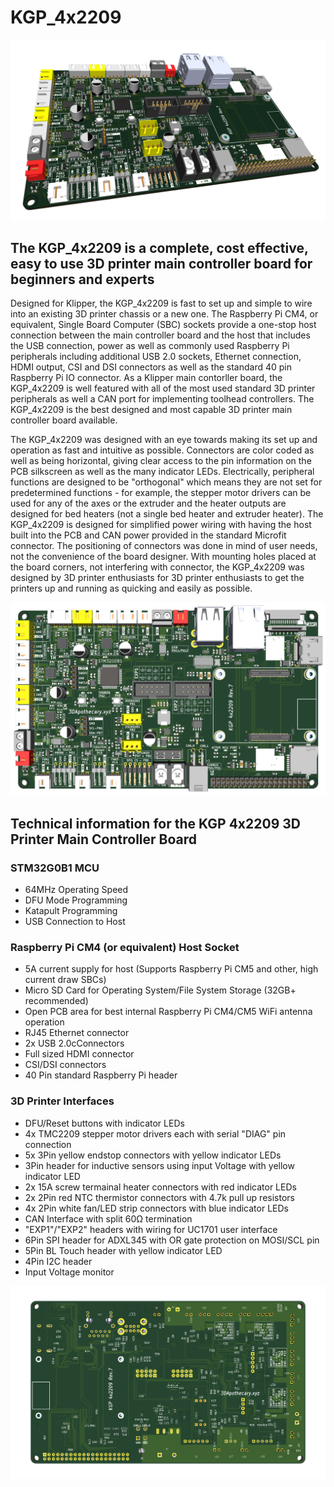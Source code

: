 # KGP_4x2209
![KGP_4x2209 Elevation](https://github.com/3dApothecary-xyz/KGP_4x2209/blob/main/Images/KGP_4x2209-Rev_7-Elevation.png)

## The KGP_4x2209 is a complete, cost effective, easy to use 3D printer main controller board for beginners and experts

Designed for Klipper, the KGP_4x2209 is fast to set up and simple to wire into an existing 3D printer chassis or a new one.  The Raspberry Pi CM4, or equivalent, Single Board Computer (SBC) sockets provide a one-stop host connection between the main controller board and the host that includes the USB connection, power as well as commonly used Raspberry Pi peripherals including additional USB 2.0 sockets, Ethernet connection, HDMI output, CSI and DSI connectors as well as the standard 40 pin Raspberry Pi IO connector.  As a Klipper main contorller board, the KGP_4x2209 is well featured with all of the most used standard 3D printer peripherals as well a CAN port for implementing toolhead controllers.  The KGP_4x2209 is the best designed and most capable 3D printer main controller board available.  

The KGP_4x2209 was designed with an eye towards making its set up and operation as fast and intuitive as possible.  Connectors are color coded as well as being horizontal, giving clear access to the pin information on the PCB silkscreen as well as the many indicator LEDs.  Electrically, peripheral functions are designed to be "orthogonal" which means they are not set for predetermined functions - for example, the stepper motor drivers can be used for any of the axes or the extruder and the heater outputs are designed for bed heaters (not a single bed heater and extruder heater).  The KGP_4x2209 is designed for simplified power wiring with having the host built into the PCB and CAN power provided in the standard Microfit connector.  The positioning of connectors was done in mind of user needs, not the convenience of the board designer.  With mounting holes placed at the board corners, not interfering with connector, the KGP_4x2209 was designed by 3D printer enthusiasts for 3D printer enthusiasts to get the printers up and running as quicking and easily as possible.  

![KGP_4x2209 Topside](https://github.com/3dApothecary-xyz/KGP_4x2209/blob/main/Images/KGP_4x2209-Rev_7-Topside.png)

## Technical information for the KGP 4x2209 3D Printer Main Controller Board

### STM32G0B1 MCU
* 64MHz Operating Speed
* DFU Mode Programming
* Katapult Programming
* USB Connection to Host

### Raspberry Pi CM4 (or equivalent) Host Socket
* 5A current supply for host (Supports Raspberry Pi CM5 and other, high current draw SBCs)
* Micro SD Card for Operating System/File System Storage (32GB+ recommended)
* Open PCB area for best internal Raspberry Pi CM4/CM5 WiFi antenna operation
* RJ45 Ethernet connector
* 2x USB 2.0cConnectors
* Full sized HDMI connector
* CSI/DSI connectors
* 40 Pin standard Raspberry Pi header

### 3D Printer Interfaces
* DFU/Reset buttons with indicator LEDs
* 4x TMC2209 stepper motor drivers each with serial "DIAG" pin connection
* 5x 3Pin yellow endstop connectors with yellow indicator LEDs
* 3Pin header for inductive sensors using input Voltage with yellow indicator LED
* 2x 15A screw termainal heater connectors with red indicator LEDs
* 2x 2Pin red NTC thermistor connectors with 4.7k pull up resistors
* 4x 2Pin white fan/LED strip connectors with blue indicator LEDs
* CAN Interface with split 60Ω termination
* "EXP1"/"EXP2" headers with wiring for UC1701 user interface
* 6Pin SPI header for ADXL345 with OR gate protection on MOSI/SCL pin
* 5Pin BL Touch header with yellow indicator LED
* 4Pin I2C header
* Input Voltage monitor

![KGP_4x2209 Backside](https://github.com/3dApothecary-xyz/KGP_4x2209/blob/main/Images/KGP_4x2209_Rev_7-Backside.png)

